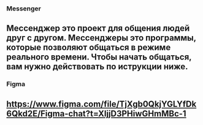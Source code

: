 ### Messenger
Мессенджер это проект для общения людей друг с другом. Мессенджеры это программы, которые позволяют общаться в режиме реального времени.
Чтобы начать общаться, вам нужно действовать по иструкции ниже.
---

### Figma
https://www.figma.com/file/TjXgb0QkjYGLYfDk6Qkd2E/Figma-chat?t=XljjD3PHiwGHmMBc-1
---
